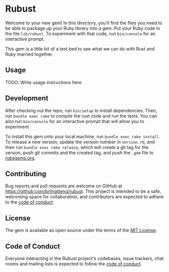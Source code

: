 # Rubust

Welcome to your new gem! In this directory, you'll find the files you need to be able to package up your Ruby library into a gem. Put your Ruby code in the file `lib/rubust`. To experiment with that code, run `bin/console` for an interactive prompt.

This gem is a little bit of a test bed to see what we can do with Rust and Ruby married together. 

## Usage

TODO: Write usage instructions here

## Development

After checking out the repo, run `bin/setup` to install dependencies. Then, run `bundle exec rake` to compile the rust code and run the tests. You can also run `bin/console` for an interactive prompt that will allow you to experiment.

To install this gem onto your local machine, run `bundle exec rake install`. To release a new version, update the version number in `version.rb`, and then run `bundle exec rake release`, which will create a git tag for the version, push git commits and the created tag, and push the `.gem` file to [rubygems.org](https://rubygems.org).


## Contributing

Bug reports and pull requests are welcome on GitHub at https://github.com/brimatteng/rubust. This project is intended to be a safe, welcoming space for collaboration, and contributors are expected to adhere to the [code of conduct](https://github.com/brimatteng/rubust/blob/main/CODE_OF_CONDUCT.md).

## License

The gem is available as open source under the terms of the [MIT License](https://opensource.org/licenses/MIT).

## Code of Conduct

Everyone interacting in the Rubust project's codebases, issue trackers, chat rooms and mailing lists is expected to follow the [code of conduct](https://github.com/brimatteng/rubust/blob/main/CODE_OF_CONDUCT.md).
